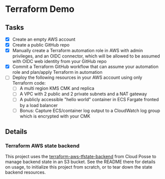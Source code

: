 # Terraform Demo

## Tasks

- [x] Create an empty AWS account
- [x] Create a public GitHub repo
- [x] Manually create a Terraform automation role in AWS with admin privileges, and an OIDC connector, which will be allowed to be assumed with OIDC web identity from your GitHub repo
- [x] Commit a Terraform GitHub workflow that can assume your automation role and plan/apply Terraform in automation
- [ ] Deploy the following resources in your AWS account using only Terraform code:
   - [ ] A multi region KMS CMK and replica
   - [ ] A VPC with 2 public and 2 private subnets and a NAT gateway
   - [ ] A publicly accessible "hello world" container in ECS Fargate fronted by a load balancer
   - [ ] Bonus: Capture ECS/container log output to a CloudWatch log group which is encrypted with your CMK

## Details

### Terraform AWS state backend

This project uses the [terraform-aws-tfstate-backend](https://github.com/cloudposse/terraform-aws-tfstate-backend) from Cloud Posse to manage backend state in an S3 bucket. See the README there for details on usage, to initialize this project from scratch, or to tear down the state backend resources.
